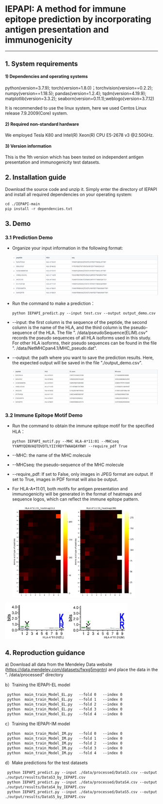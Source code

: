 # IEPAPI: A method for immune epitope prediction by incorporating antigen presentation and immunogenicity

_ _ _ _

## 1.  System requirements

#### 1) Dependencies and operating systems

python(version=3.7.9); torch(version=1.8.0)；torchvision(version==0.2.2); numpy(version==1.18.5); pandas(version=1.2.4); tqdm(version=4.19.9); matplotlib(version=3.3.2); seaborn(version=0.11.1);weblogo(version=3.7.12)

It is recommended to use the linux system, here we used Centos Linux release 7.9.2009(Core) system.

#### 2) Required non-standard hardware

We employed Tesla K80 and Intel(R) Xeon(R) CPU E5-2678 v3 @2.50GHz.

#### 3) Version information

This is the 1th version which has been tested on independent antigen presentation and immunogenicity test datasets.

## 2.  Installation guide

Download the source code and unzip it. Simply enter the directory of IEPAPI and install all required dependencies on your operating system:

```console
cd ./IEPAPI-main
pip install -r dependencies.txt
```

## 3. Demo

### 3.1 Prediction Demo

- Organize your input information in the following format:
  
  <img title="" src="./input.png" alt="Alternative text" width="637">

- Run the command to make a prediction：
  
  ```console
  python IEPAPI_predict.py --input test.csv --output output_demo.csv
  ```

- --input: the first column is the sequence of the peptide, the second column is the name of the HLA, and the third column is the pseudo-sequence of the HLA. The file ". /data/pseudoSequence(ELIM).csv" records the pseudo sequences of all HLA isoforms used in this study. For other HLA isoforms, their pseudo sequences can be found in the file ". /data/NetMHCpan4.1/MHC_pseudo.dat".

- --output: the path where you want to save the prediction results. Here, the expected output will be saved in the file "./output_demo.csv".
  
  <img title="" src="output_demo.jpg" alt="Alternative text" width="659">

### 3.2 Immune Epitope Motif Demo

- Run the command to obtain the immune epitope motif for the specified HLA：
  
  ```console
  python IEPAPI_motif.py --MHC HLA-A*11:01 --MHCseq YYAMYQENVAQTDVDTLYIIYRDYTWAAQAYRWY --require_pdf True
  ```

- --MHC: the name of the MHC molecule

- --MHCseq: the pseudo-sequence of the MHC molecule

- --require_pdf: If set to False, only images in JPEG format are output. If set to True, images in PDF format will also be output.

- For HLA-A*11:01, both motifs for antigen presentation and immunogenicity will be generated in the format of heatmaps and sequence logos, which can reflect the immune epitope pattern.
  
  <img title="" src="./HLA-A1101_heatmap(EL).jpg" alt="Alternative text" width="202"><img title="" src="HLA-A1101_heatmap(IM).jpg" alt="Alternative text" width="202">

<img title="" src="HLA-A_11_01_logo(EL).jpg" alt="Alternative text" width="203"><img title="" src="HLA-A_11_01_logo(IM).jpg" alt="Alternative text" width="200">

## 4. Reproduction guidance

a) Download all data from the Mendeley Data website (https://data.mendeley.com/datasets/fwxg5mgntn) and place the data in the ". /data/processed" directory

b）Training the IEPAPI-EL model

```console
 python  main_train_Model_EL.py   --fold 0   --index 0
 python  main_train_Model_EL.py   --fold 1   --index 0
 python  main_train_Model_EL.py   --fold 2   --index 0
 python  main_train_Model_EL.py   --fold 3   --index 0
 python  main_train_Model_EL.py   --fold 4   --index 0
```

c）Training the IEPAPI-IM model

```console
 python  main_train_Model_IM.py   --fold 0   --index 0
 python  main_train_Model_IM.py   --fold 1   --index 0
 python  main_train_Model_IM.py   --fold 2   --index 0
 python  main_train_Model_IM.py   --fold 3   --index 0
 python  main_train_Model_IM.py   --fold 4   --index 0
```

d）Make predictions for the test datasets

```console
 python IEPAPI_predict.py --input ./data/processed/DataS3.csv --output ./output/results/DataS3_by_IEPAPI.csv
 python IEPAPI_predict.py --input ./data/processed/DataS4.csv --output ./output/results/DataS4_by_IEPAPI.csv
 python IEPAPI_predict.py --input ./data/processed/DataS5.csv --output ./output/results/DataS5_by_IEPAPI.csv
```
